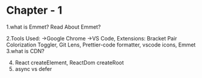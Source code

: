 # Chapter - 1

1.what is Emmet? Read About Emmet?

2.Tools Used:
    ->Google Chrome
    ->VS Code, Extensions: Bracket Pair Colorization Toggler, Git Lens, Prettier-code formatter, vscode icons, Emmet 
3.what is CDN?

4. React createElement, ReactDom createRoot 
5. async vs defer